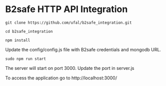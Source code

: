 # B2safe HTTP API Integration

`git clone https://github.com/ufal/b2safe_integration.git`

`cd b2safe_integration`

`npm install`

Update the config/config.js file with B2safe credentials and mongodb URL.

`sudo npm run start`

The server will start on port 3000. Update the port in server.js

To access the application go to http://localhost:3000/

